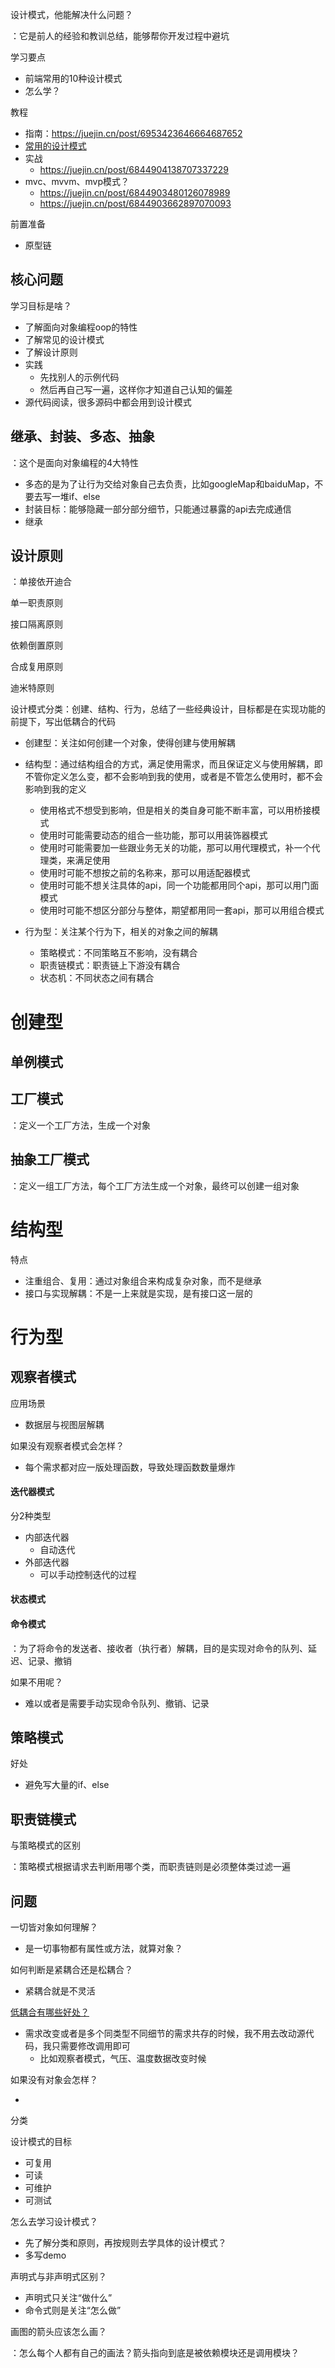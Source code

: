 设计模式，他能解决什么问题？

：它是前人的经验和教训总结，能够帮你开发过程中避坑

学习要点

- 前端常用的10种设计模式
- 怎么学？

教程

- 指南：https://juejin.cn/post/6953423646664687652
- [常用的设计模式](https://github.com/csxiaoyaojianxian/JavaScriptStudy)
- 实战
  - https://juejin.cn/post/6844904138707337229
- mvc、mvvm、mvp模式？
  - https://juejin.cn/post/6844903480126078989
  - https://juejin.cn/post/6844903662897070093



前置准备

- 原型链



## 核心问题

学习目标是啥？

- 了解面向对象编程oop的特性
- 了解常见的设计模式
- 了解设计原则
- 实践
  - 先找别人的示例代码
  - 然后再自己写一遍，这样你才知道自己认知的偏差
- 源代码阅读，很多源码中都会用到设计模式



## 继承、封装、多态、抽象

：这个是面向对象编程的4大特性

- 多态的是为了让行为交给对象自己去负责，比如googleMap和baiduMap，不要去写一堆if、else
- 封装目标：能够隐藏一部分部分细节，只能通过暴露的api去完成通信
- 继承



## 设计原则

：单接依开迪合

单一职责原则

接口隔离原则

依赖倒置原则

合成复用原则

迪米特原则



设计模式分类：创建、结构、行为，总结了一些经典设计，目标都是在实现功能的前提下，写出低耦合的代码

- 创建型：关注如何创建一个对象，使得创建与使用解耦
- 结构型：通过结构组合的方式，满足使用需求，而且保证定义与使用解耦，即不管你定义怎么变，都不会影响到我的使用，或者是不管怎么使用时，都不会影响到我的定义
  - 使用格式不想受到影响，但是相关的类自身可能不断丰富，可以用桥接模式
  - 使用时可能需要动态的组合一些功能，那可以用装饰器模式
  - 使用时可能需要加一些跟业务无关的功能，那可以用代理模式，补一个代理类，来满足使用
  - 使用时可能不想按之前的名称来，那可以用适配器模式
  - 使用时可能不想关注具体的api，同一个功能都用同个api，那可以用门面模式
  - 使用时可能不想区分部分与整体，期望都用同一套api，那可以用组合模式

- 行为型：关注某个行为下，相关的对象之间的解耦
  - 策略模式：不同策略互不影响，没有耦合
  - 职责链模式：职责链上下游没有耦合
  - 状态机：不同状态之间有耦合



# 创建型



## 单例模式



## 工厂模式

：定义一个工厂方法，生成一个对象

## 抽象工厂模式

：定义一组工厂方法，每个工厂方法生成一个对象，最终可以创建一组对象





# 结构型

特点

- 注重组合、复用：通过对象组合来构成复杂对象，而不是继承
- 接口与实现解耦：不是一上来就是实现，是有接口这一层的

#### 



# 行为型

## 观察者模式

应用场景

- 数据层与视图层解耦

如果没有观察者模式会怎样？

- 每个需求都对应一版处理函数，导致处理函数数量爆炸



#### 迭代器模式

分2种类型

- 内部迭代器
  - 自动迭代
- 外部迭代器
  - 可以手动控制迭代的过程



#### 状态模式

#### 命令模式

：为了将命令的发送者、接收者（执行者）解耦，目的是实现对命令的队列、延迟、记录、撤销

如果不用呢？

- 难以或者是需要手动实现命令队列、撤销、记录



## 策略模式

好处

- 避免写大量的if、else



## 职责链模式

与策略模式的区别

：策略模式根据请求去判断用哪个类，而职责链则是必须整体类过滤一遍



## 问题

一切皆对象如何理解？

- 是一切事物都有属性或方法，就算对象？

如何判断是紧耦合还是松耦合？

- 紧耦合就是不灵活

[低耦合有哪些好处？](https://i-want-offer.github.io/FE-Essay/JavaScript/%E8%A7%82%E5%AF%9F%E8%80%85%E6%A8%A1%E5%BC%8F%E5%92%8C%E5%8F%91%E5%B8%83%E8%AE%A2%E9%98%85%E6%A8%A1%E5%BC%8F%E7%9A%84%E5%8C%BA%E5%88%AB.html)

- 需求改变或者是多个同类型不同细节的需求共存的时候，我不用去改动源代码，我只需要修改调用即可
  - 比如观察者模式，气压、温度数据改变时候

如果没有对象会怎样？

- 

分类

设计模式的目标

- 可复用
- 可读
- 可维护
- 可测试



怎么去学习设计模式？

- 先了解分类和原则，再按规则去学具体的设计模式？
- 多写demo



声明式与非声明式区别？

- 声明式只关注“做什么”
- 命令式则是关注“怎么做”



画图的箭头应该怎么画？

：怎么每个人都有自己的画法？箭头指向到底是被依赖模块还是调用模块？



